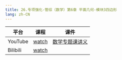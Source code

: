 ```yaml
---
title: 26.专项强化-管综（数学）第6章 平面几何-模块3四边形
lang: zh-CN
---
```

| 平台       | 课程        | 课件 |
|----------|-----------|----|
| YouTube  | [watch](https://www.youtube.com/watch?v=iYKiSxpr2Ls&list=PLm0MFkgiW1JgKq1kku2WxmrElFbDl7p_s&index=26) | [数学专题课讲义](../../public/math/%E6%95%B0%E5%AD%A6-%E5%9F%BA%E7%A1%80%E5%BC%BA%E5%8C%96%E8%AF%BE/3.%E3%80%90%E4%B8%93%E9%A2%98%E8%AF%BE%E8%AE%B2%E4%B9%89%E3%80%91%E7%AE%A1%E7%BB%BC-%E6%95%B0%E5%AD%A6.pdf)   |
| Bilibili | [watch](https://www.bilibili.com/video/BV1s8q3YkEXx?spm_id_from=333.788.videopod.sections&vd_source=752f1f454ebffd32e5dbe02742c48dab) |    |


